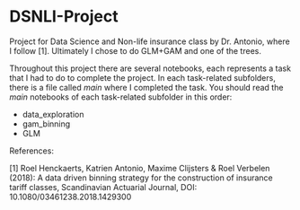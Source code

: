 # DSNLI-Project
Project for Data Science and Non-life insurance class by Dr. Antonio, where I follow [1]. Ultimately I chose to do GLM+GAM and one of the trees.

Throughout this project there are several notebooks, each represents a task that I had to do to complete the project. In each task-related subfolders, there is a file called *main* where I completed the task. You should read the *main* notebooks of each task-related subfolder in this order:
  * data_exploration
  * gam_binning
  * GLM


References:

[1] Roel Henckaerts, Katrien Antonio, Maxime Clijsters & Roel Verbelen (2018): A
    data driven binning strategy for the construction of insurance tariff classes, Scandinavian Actuarial
    Journal, DOI: 10.1080/03461238.2018.1429300
